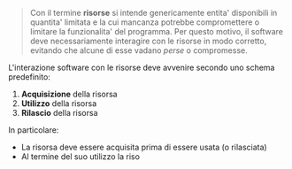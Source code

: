 >Con il termine **risorse** si intende genericamente entita' disponibili in quantita' limitata e la cui mancanza potrebbe compromettere o limitare la funzionalita' del programma. Per questo motivo, il software deve necessariamente interagire con le risorse in modo corretto, evitando che alcune di esse vadano *perse* o compromesse.

L'interazione software con le risorse deve avvenire secondo uno schema predefinito:
1. **Acquisizione** della risorsa
2. **Utilizzo** della risorsa
3. **Rilascio** della risorsa

In particolare:
- La risorsa deve essere acquisita prima di essere usata (o rilasciata)
- Al termine del suo utilizzo la riso